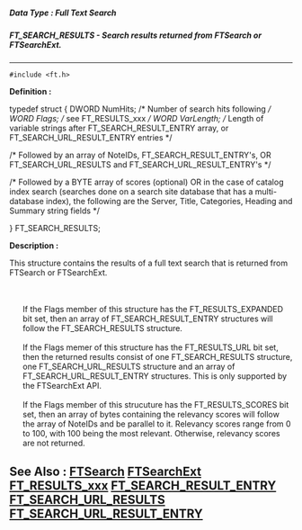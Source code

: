 ##### Data Type : Full Text Search
##### FT_SEARCH_RESULTS - Search results returned from FTSearch or FTSearchExt.
---
```
#include <ft.h>
```

**Definition :**

typedef struct {
   DWORD NumHits;   /* Number of search hits following */
   WORD  Flags;     /* see FT_RESULTS_xxx */
   WORD  VarLength; /* Length of variable strings after
                       FT_SEARCH_RESULT_ENTRY array, or
                       FT_SEARCH_URL_RESULT_ENTRY entries */

/* Followed by an array of 
       NoteIDs, 
       FT_SEARCH_RESULT_ENTRY's, OR
       FT_SEARCH_URL_RESULTS and FT_SEARCH_URL_RESULT_ENTRY's */

/* Followed by a BYTE array of scores (optional)
   OR in the case of catalog index search (searches done on a search 
   site database that has a multi-database index), the following are the
   Server, Title, Categories, Heading and Summary string fields */

} FT_SEARCH_RESULTS;

**Description :**

This structure contains the results of a full text search that is returned from FTSearch or FTSearchExt.
<ul><br>
<br>
If the Flags member of this structure has the FT_RESULTS_EXPANDED bit set, then an array of FT_SEARCH_RESULT_ENTRY structures will follow the FT_SEARCH_RESULTS structure.<br>
<br>
If the Flags memer of this structure has the FT_RESULTS_URL bit set, then the returned results consist of one FT_SEARCH_RESULTS structure, one FT_SEARCH_URL_RESULTS structure and an array of FT_SEARCH_URL_RESULT_ENTRY structures.  This is only supported by the FTSearchExt API.<br>
<br>
If the Flags member of this strucuture has the  FT_RESULTS_SCORES bit set, then an array of bytes containing the relevancy scores will follow the array of NoteIDs and be parallel to it.  Relevancy scores range from 0 to 100, with 100 being the most relevant.  Otherwise, relevancy scores are not returned.</ul>



**See Also :**
[FTSearch](/domino-c-api-docs/reference/Func/FTSearch)
[FTSearchExt](/domino-c-api-docs/reference/Func/FTSearchExt)
[FT_RESULTS_xxx](/domino-c-api-docs/reference/Symb/FT_RESULTS_xxx)
[FT_SEARCH_RESULT_ENTRY](/domino-c-api-docs/reference/Data/FT_SEARCH_RESULT_ENTRY)
[FT_SEARCH_URL_RESULTS](/domino-c-api-docs/reference/Data/FT_SEARCH_URL_RESULTS)
[FT_SEARCH_URL_RESULT_ENTRY](/domino-c-api-docs/reference/Data/FT_SEARCH_URL_RESULT_ENTRY)
---
